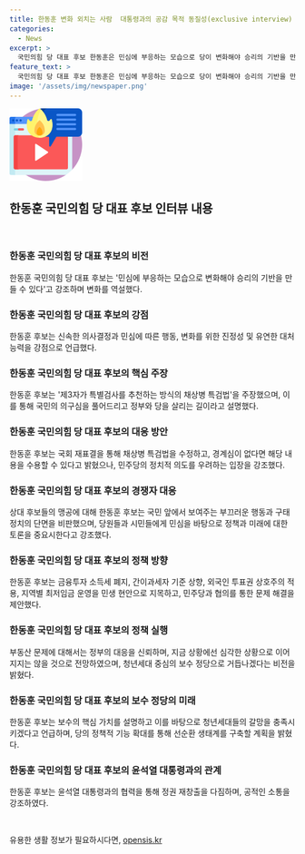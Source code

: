 ```yaml
---
title: 한동훈 변화 외치는 사람  대통령과의 공감 목적 동질성(exclusive interview)
categories:
  - News
excerpt: >
  국민의힘 당 대표 후보 한동훈은 민심에 부응하는 모습으로 당이 변화해야 승리의 기반을 만들 수 있다고 강조하며, 정책과 미래에 집중할 것을 밝혔다. 또한 국민의 민생 현안 관심을 표명하고, 청년세대를 위한 보수의 미래를 강조하며 윤석열 대통령과의 협력을 다짐했다. 한동훈 후보는 후반부에서 여의도연구원의 역할 확대와 순환 생태계 구축을 언급하며 현재의 정책과 달리된 정책 방안을 제시했다. 함께 변화를 강조하면서 눈길을 끌었다.
feature_text: >
  국민의힘 당 대표 후보 한동훈은 민심에 부응하는 모습으로 당이 변화해야 승리의 기반을 만들 수 있다고 강조하며, 정책과 미래에 집중할 것을 밝혔다. 또한 국민의 민생 현안 관심을 표명하고, 청년세대를 위한 보수의 미래를 강조하며 윤석열 대통령과의 협력을 다짐했다. 한동훈 후보는 후반부에서 여의도연구원의 역할 확대와 순환 생태계 구축을 언급하며 현재의 정책과 달리된 정책 방안을 제시했다. 함께 변화를 강조하면서 눈길을 끌었다.
image: '/assets/img/newspaper.png'
---
```


<p><img src="/assets/img/news.png" alt="rentncar 속보" /></p>

<h2 data-ke-size="size26">한동훈 국민의힘 당 대표 후보 인터뷰 내용</h2>

<p data-ke-size="size16">&nbsp;</p>

<h3>한동훈 국민의힘 당 대표 후보의 비전</h3>

<p data-ke-size="size16">한동훈 국민의힘 당 대표 후보는 '민심에 부응하는 모습으로 변화해야 승리의 기반을 만들 수 있다'고 강조하며 변화를 역설했다.</p>

<h3>한동훈 국민의힘 당 대표 후보의 강점</h3>

<p data-ke-size="size16">한동훈 후보는 신속한 의사결정과 민심에 따른 행동, 변화를 위한 진정성 및 유연한 대처능력을 강점으로 언급했다.</p>

<h3>한동훈 국민의힘 당 대표 후보의 핵심 주장</h3>

<p data-ke-size="size16">한동훈 후보는 '제3자가 특별검사를 추천하는 방식의 채상병 특검법'을 주장했으며, 이를 통해 국민의 의구심을 풀어드리고 정부와 당을 살리는 길이라고 설명했다.</p>

<h3>한동훈 국민의힘 당 대표 후보의 대응 방안</h3>

<p data-ke-size="size16">한동훈 후보는 국회 재표결을 통해 채상병 특검법을 수정하고, 경계심이 없다면 해당 내용을 수용할 수 있다고 밝혔으나, 민주당의 정치적 의도를 우려하는 입장을 강조했다.</p>

<h3>한동훈 국민의힘 당 대표 후보의 경쟁자 대응</h3>

<p data-ke-size="size16">상대 후보들의 맹공에 대해 한동훈 후보는 국민 앞에서 보여주는 부끄러운 행동과 구태정치의 단면을 비판했으며, 당원들과 시민들에게 민심을 바탕으로 정책과 미래에 대한 토론을 중요시한다고 강조했다.</p>

<h3>한동훈 국민의힘 당 대표 후보의 정책 방향</h3>

<p data-ke-size="size16">한동훈 후보는 금융투자 소득세 폐지, 간이과세자 기준 상향, 외국인 투표권 상호주의 적용, 지역별 최저임금 운영을 민생 현안으로 지목하고, 민주당과 협의를 통한 문제 해결을 제안했다.</p>

<h3>한동훈 국민의힘 당 대표 후보의 정책 실행</h3>

<p data-ke-size="size16">부동산 문제에 대해서는 정부의 대응을 신뢰하며, 지금 상황에선 심각한 상황으로 이어지지는 않을 것으로 전망하였으며, 청년세대 중심의 보수 정당으로 거듭나겠다는 비전을 밝혔다.</p>

<h3>한동훈 국민의힘 당 대표 후보의 보수 정당의 미래</h3>

<p data-ke-size="size16">한동훈 후보는 보수의 핵심 가치를 설명하고 이를 바탕으로 청년세대들의 갈망을 충족시키겠다고 언급하며, 당의 정책적 기능 확대를 통해 선순환 생태계를 구축할 계획을 밝혔다.</p>

<h3>한동훈 국민의힘 당 대표 후보의 윤석열 대통령과의 관계</h3>

<p data-ke-size="size16">한동훈 후보는 윤석열 대통령과의 협력을 통해 정권 재창출을 다짐하며, 공적인 소통을 강조하였다.</p>

<p data-ke-size="size16">&nbsp;</p>
유용한 생활 정보가 필요하시다면, <a href="https://opensis.kr" rel="dofollow">opensis.kr</a>



